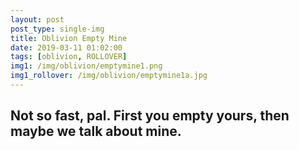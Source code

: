 ```yaml
---
layout: post
post_type: single-img
title: Oblivion Empty Mine
date: 2019-03-11 01:02:00
tags: [oblivion, ROLLOVER]
img1: /img/oblivion/emptymine1.png
img1_rollover: /img/oblivion/emptymine1a.jpg
---
```

## Not so fast, pal. First you empty yours, then maybe we talk about mine.
